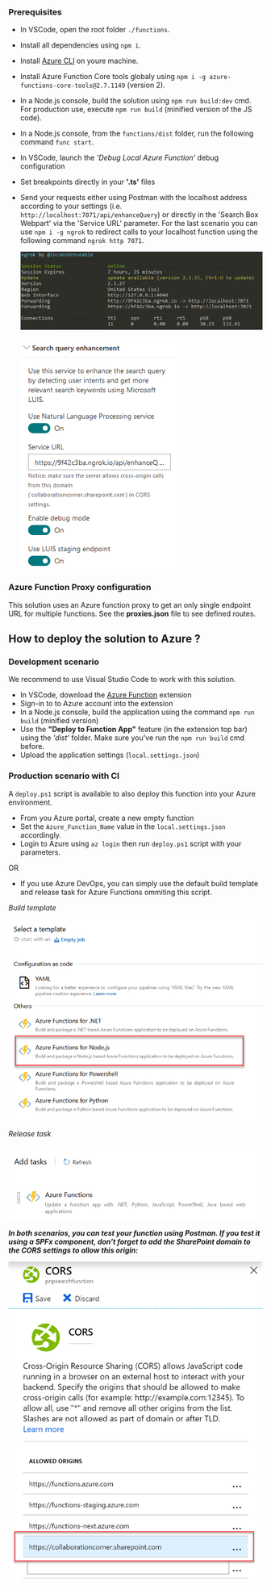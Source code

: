 ### Prerequisites

- In VSCode, open the root folder `./functions`.
- Install all dependencies using `npm i`.
- Install [Azure CLI](https://docs.microsoft.com/en-us/cli/azure/install-azure-cli-windows?view=azure-cli-latest) on youre machine.
- Install Azure Function Core tools globaly using `npm i -g azure-functions-core-tools@2.7.1149` (version 2).
- In a Node.js console, build the solution using `npm run build:dev` cmd. For production use, execute `npm run build` (minified version of the JS code).
- In a Node.js console, from the `functions/dist` folder, run the following command `func start`.
- In VSCode, launch the *'Debug Local Azure Function'* debug configuration
- Set breakpoints directly in your **'.ts'** files
- Send your requests either using Postman with the localhost address according to your settings (i.e. `http://localhost:7071/api/enhanceQuery`) or directly in the 'Search Box Webpart' via the 'Service URL' parameter. For the last scenario  you can use `npm i -g ngrok` to redirect calls to your localhost function using the following command `ngrok http 7071`.

    ![ngrok](../images/ngrok.png)

    ![Search Box with LUIS](../images/search_box_luis.png)

### Azure Function Proxy configuration

This solution uses an Azure function proxy to get an only single endpoint URL for multiple functions. See the **proxies.json** file to see defined routes.

## How to deploy the solution to Azure ? ##

### Development scenario

We recommend to use Visual Studio Code to work with this solution.

- In VSCode, download the [Azure Function](https://code.visualstudio.com/tutorials/functions-extension/getting-started) extension
- Sign-in to to Azure account into the extension
- In a Node.js console, build the application using the command `npm run build` (minified version)
- Use the **"Deploy to Function App"** feature (in the extension top bar) using the *'dist'* folder. Make sure you've run the `npm run build` cmd before.
- Upload the application settings (`local.settings.json`)

### Production scenario with CI

A `deploy.ps1` script is available to also deploy this function into your Azure environment.

- From you Azure portal, create a new empty function
- Set the `Azure_Function_Name` value in the `local.settings.json` accordingly.
- Login to Azure using `az login` then run `deploy.ps1` script with your parameters.

OR

- If you use Azure DevOps, you can simply use the default build template and release task for Azure Functions ommiting this script.

_Build template_

![Function DevOps Build](../images/function_devops_build.png)

_Release task_

![Function DevOps Release](../images/function_devops.png)


***In both scenarios, you can test your function using Postman. If you test it using a SPFx component, don't forget to add the SharePoint domain to the CORS settings to allow this origin:***

![CORS](../images/cors_settings.png)